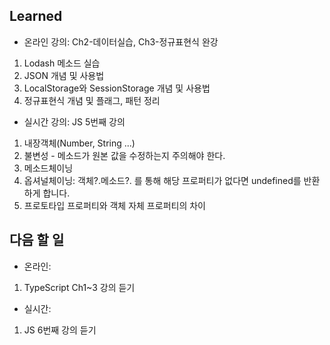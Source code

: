 ## Learned
- 온라인 강의: Ch2-데이터실습, Ch3-정규표현식 완강
1. Lodash 메소드 실습
2. JSON 개념 및 사용법
3. LocalStorage와 SessionStorage 개념 및 사용법
4. 정규표현식 개념 및 플래그, 패턴 정리
- 실시간 강의: JS 5번째 강의
1. 내장객체(Number, String ...)
2. 불변성 - 메소드가 원본 값을 수정하는지 주의해야 한다.
3. 메소드체이닝
4. 옵셔널체이닝: 객체?.메소드?. 를 통해 해당 프로퍼티가 없다면 undefined를 반환하게 합니다.
5. 프로토타입 프로퍼티와 객체 자체 프로퍼티의 차이

## 다음 할 일
- 온라인: 
1. TypeScript Ch1~3 강의 듣기
- 실시간: 
1. JS 6번째 강의 듣기
